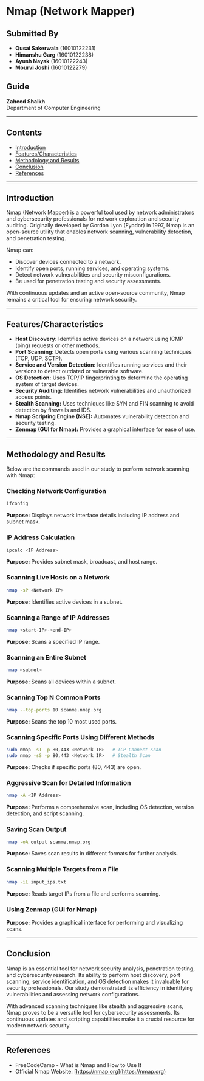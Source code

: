 # Nmap (Network Mapper)

## Submitted By
- **Qusai Sakerwala** (16010122231)  
- **Himanshu Garg** (16010122238)  
- **Ayush Nayak** (16010122243)  
- **Mourvi Joshi** (16010122279)  

## Guide
**Zaheed Shaikh**  
Department of Computer Engineering  

---

## Contents
- [Introduction](#introduction)
- [Features/Characteristics](#featurescharacteristics)
- [Methodology and Results](#methodology-and-results)
- [Conclusion](#conclusion)
- [References](#references)

---

## Introduction
Nmap (Network Mapper) is a powerful tool used by network administrators and cybersecurity professionals for network exploration and security auditing. Originally developed by Gordon Lyon (Fyodor) in 1997, Nmap is an open-source utility that enables network scanning, vulnerability detection, and penetration testing. 

Nmap can:
- Discover devices connected to a network.
- Identify open ports, running services, and operating systems.
- Detect network vulnerabilities and security misconfigurations.
- Be used for penetration testing and security assessments.

With continuous updates and an active open-source community, Nmap remains a critical tool for ensuring network security.

---

## Features/Characteristics
- **Host Discovery:** Identifies active devices on a network using ICMP (ping) requests or other methods.
- **Port Scanning:** Detects open ports using various scanning techniques (TCP, UDP, SCTP).
- **Service and Version Detection:** Identifies running services and their versions to detect outdated or vulnerable software.
- **OS Detection:** Uses TCP/IP fingerprinting to determine the operating system of target devices.
- **Security Auditing:** Identifies network vulnerabilities and unauthorized access points.
- **Stealth Scanning:** Uses techniques like SYN and FIN scanning to avoid detection by firewalls and IDS.
- **Nmap Scripting Engine (NSE):** Automates vulnerability detection and security testing.
- **Zenmap (GUI for Nmap):** Provides a graphical interface for ease of use.

---

## Methodology and Results
Below are the commands used in our study to perform network scanning with Nmap:

### Checking Network Configuration
```sh
ifconfig
```
**Purpose:** Displays network interface details including IP address and subnet mask.

### IP Address Calculation
```sh
ipcalc <IP Address>
```
**Purpose:** Provides subnet mask, broadcast, and host range.

### Scanning Live Hosts on a Network
```sh
nmap -sP <Network IP>
```
**Purpose:** Identifies active devices in a subnet.

### Scanning a Range of IP Addresses
```sh
nmap <start-IP>-<end-IP>
```
**Purpose:** Scans a specified IP range.

### Scanning an Entire Subnet
```sh
nmap <subnet>
```
**Purpose:** Scans all devices within a subnet.

### Scanning Top N Common Ports
```sh
nmap --top-ports 10 scanme.nmap.org
```
**Purpose:** Scans the top 10 most used ports.

### Scanning Specific Ports Using Different Methods
```sh
sudo nmap -sT -p 80,443 <Network IP>   # TCP Connect Scan
sudo nmap -sS -p 80,443 <Network IP>   # Stealth Scan
```
**Purpose:** Checks if specific ports (80, 443) are open.

### Aggressive Scan for Detailed Information
```sh
nmap -A <IP Address>
```
**Purpose:** Performs a comprehensive scan, including OS detection, version detection, and script scanning.

### Saving Scan Output
```sh
nmap -oA output scanme.nmap.org
```
**Purpose:** Saves scan results in different formats for further analysis.

### Scanning Multiple Targets from a File
```sh
nmap -iL input_ips.txt
```
**Purpose:** Reads target IPs from a file and performs scanning.

### Using Zenmap (GUI for Nmap)
**Purpose:** Provides a graphical interface for performing and visualizing scans.

---

## Conclusion
Nmap is an essential tool for network security analysis, penetration testing, and cybersecurity research. Its ability to perform host discovery, port scanning, service identification, and OS detection makes it invaluable for security professionals. Our study demonstrated its efficiency in identifying vulnerabilities and assessing network configurations. 

With advanced scanning techniques like stealth and aggressive scans, Nmap proves to be a versatile tool for cybersecurity assessments. Its continuous updates and scripting capabilities make it a crucial resource for modern network security.

---

## References
- FreeCodeCamp - What is Nmap and How to Use It
- Official Nmap Website: [https://nmap.org](https://nmap.org)
